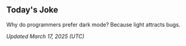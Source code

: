 ## Today's Joke
Why do programmers prefer dark mode? Because light attracts bugs.

*Updated March 17, 2025 (UTC)*
